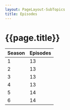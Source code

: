 ```yaml
---
layout: PageLayout-SubTopics
title: Episodes
---
```


# {{page.title}}

|Season|Episodes|
|------|------|
|1|13|
|2|13|
|3|13|
|4|13|
|5|14|
|6|14|
